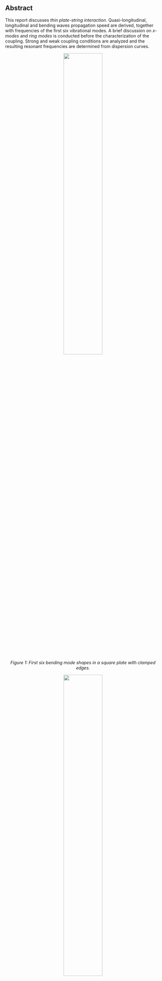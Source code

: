 ## Abstract

This report discusses *thin plate-string interaction*. Quasi-longitudinal, longitudinal and bending waves propagation speed are derived, together with frequencies of the first six vibrational modes. A brief discussion on *x-modes* and *ring modes* is conducted before the characterization of the coupling. Strong and weak coupling conditions are analyzed and the resulting resonant frequencies are determined from dispersion curves.



<p align="center" width="100%">
     <img width="50%" src="https://github.com/user-attachments/assets/f789513f-b5f1-480b-aab7-36bd38321be4">
</p>

<p align="center"><i>Figure 1: First six bending mode shapes in a square plate with clamped edges.</i></p>

<p align="center" width="100%">
   <img width="50%" src="https://github.com/user-attachments/assets/1d0fd4b5-61d3-462e-af55-2cb7844fd6af">
</p>

<p align="center"><i>Figure 2: Typical dispesion curves for a string strongly coupled to a soundbooard.</i></p>



